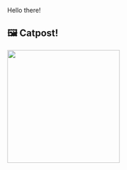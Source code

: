 Hello there!



## 🖼️ Catpost!

<sub>
    <img src="https://cdn2.thecatapi.com/images/blm.jpg" height="256">
</sub>


